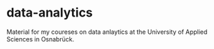 # data-analytics
Material for my coureses on data anlaytics at the University of Applied Sciences in Osnabrück.
